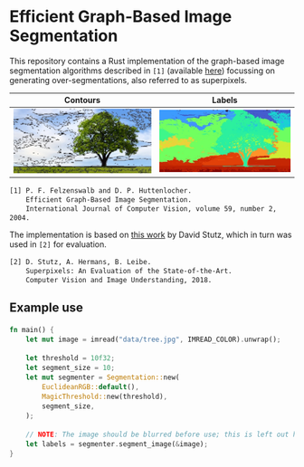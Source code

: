 # Efficient Graph-Based Image Segmentation

This repository contains a Rust implementation of the graph-based image segmentation algorithms
described in `[1]` (available [here](http://cs.brown.edu/~pff/segment/)) 
focussing on generating over-segmentations, also referred to as superpixels.

| Contours                 | Labels                 |
|--------------------------|------------------------|
| ![](images/contours.jpg) | ![](images/labels.jpg) |

```
[1] P. F. Felzenswalb and D. P. Huttenlocher.
    Efficient Graph-Based Image Segmentation.
    International Journal of Computer Vision, volume 59, number 2, 2004.
```

The implementation is based on [this work](https://github.com/davidstutz/graph-based-image-segmentation) by David Stutz,
which in turn was used in `[2]` for evaluation.

```
[2] D. Stutz, A. Hermans, B. Leibe.
    Superpixels: An Evaluation of the State-of-the-Art.
    Computer Vision and Image Understanding, 2018.
```

## Example use

```rust
fn main() {
    let mut image = imread("data/tree.jpg", IMREAD_COLOR).unwrap();

    let threshold = 10f32;
    let segment_size = 10;
    let mut segmenter = Segmentation::new(
        EuclideanRGB::default(),
        MagicThreshold::new(threshold),
        segment_size,
    );

    // NOTE: The image should be blurred before use; this is left out here for brevity.
    let labels = segmenter.segment_image(&image);
}
```
